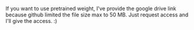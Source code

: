 If you want to use pretrained weight, I've provide the google drive link because github limited the file size max to 50 MB.
Just request access and I'll give the access. :)
